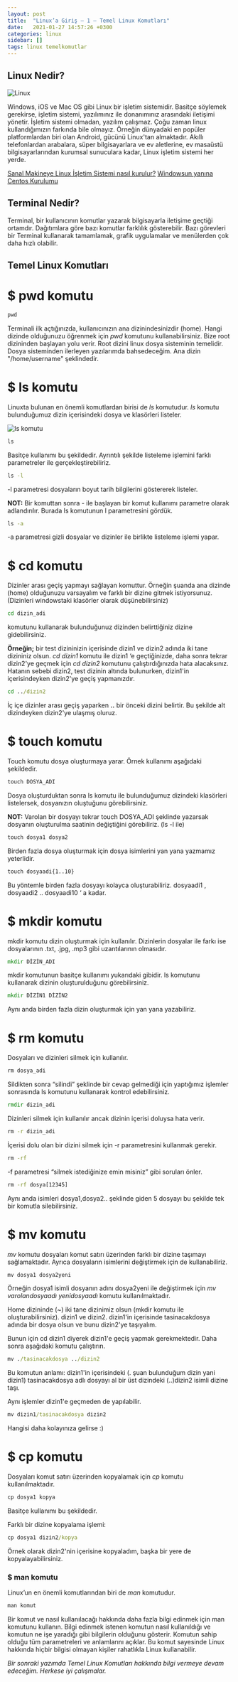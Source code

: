 ```yaml
---
layout: post
title:  "Linux’a Giriş — 1 — Temel Linux Komutları"
date:   2021-01-27 14:57:26 +0300
categories: linux
sidebar: []
tags: linux temelkomutlar
---
```





## Linux Nedir? 

![Linux](https://i.ibb.co/zrm5BGg/linux.png)

Windows, iOS ve Mac OS gibi Linux bir işletim sistemidir. Basitçe söylemek gerekirse, işletim sistemi, yazılımınız ile donanımınız arasındaki iletişimi yönetir. İşletim sistemi  olmadan, yazılım çalışmaz. Çoğu zaman linux kullandığımızın farkında bile olmayız. Örneğin dünyadaki en popüler platformlardan biri olan Android, gücünü Linux'tan almaktadır. Akıllı telefonlardan arabalara, süper bilgisayarlara ve ev aletlerine, ev masaüstü bilgisayarlarından kurumsal sunuculara kadar, Linux işletim sistemi her yerde.

<!--more-->

[Sanal Makineye Linux İşletim Sistemi nasıl kurulur?](http://yapbenzet.kocaeli.edu.tr/virtualbox-ubuntukurulumu/) [Windowsun yanına Centos Kurulumu](https://tr.compozi.com/how-install-centos-7-alongside-windows-10-dual-boot)

## Terminal Nedir?

Terminal, bir kullanıcının komutlar yazarak bilgisayarla iletişime geçtiği ortamdır. Dağıtımlara göre bazı komutlar farklılık gösterebilir. Bazı görevleri bir Terminal kullanarak tamamlamak, grafik uygulamalar ve menülerden çok daha hızlı olabilir. 

## Temel Linux Komutları

# $ pwd komutu

```bat
pwd
```
Terminali ilk açtığınızda, kullanıcınızın ana dizinindesinizdir (home). Hangi dizinde olduğunuzu öğrenmek için *pwd* komutunu kullanabilirsiniz. Bize root dizininden başlayan yolu verir. Root dizini linux dosya sisteminin temelidir. Dosya sisteminden ilerleyen yazılarımda bahsedeceğim. Ana dizin "/home/username" şeklindedir.  

# $ ls komutu

Linuxta bulunan en önemli komutlardan birisi de *ls* komutudur. *ls* komutu bulunduğumuz dizin içerisindeki dosya ve klasörleri listeler.

![ls komutu](https://i.ibb.co/6BBgS3b/ls.png)

```bat
ls
```
Basitçe kullanımı bu şekildedir. Ayrıntılı şekilde listeleme işlemini farklı parametreler ile gerçekleştirebiliriz.

```bat
ls -l
```

-l parametresi dosyaların boyut tarih bilgilerini göstererek listeler. 


**NOT:** Bir komuttan sonra - ile başlayan bir komut kullanımı parametre olarak adlandırılır. Burada ls komutunun l parametresini gördük.

```bat
ls -a
```

-a parametresi gizli dosyalar ve dizinler ile birlikte listeleme işlemi yapar.

# $ cd komutu

Dizinler arası geçiş yapmayı sağlayan komuttur. Örneğin şuanda ana dizinde (home) olduğunuzu varsayalım ve farklı bir dizine gitmek istiyorsunuz. (Dizinleri windowstaki klasörler olarak düşünebilirsiniz)

```bat
cd dizin_adi
```

komutunu kullanarak bulunduğunuz dizinden belirttiğiniz dizine gidebilirsiniz.


**Örneğin;** bir test dizininizin içerisinde dizin1 ve dizin2 adında iki tane dizininiz olsun. *cd dizin1* komutu ile dizin1 ‘e geçtiğinizde, daha sonra tekrar dizin2'ye geçmek için *cd dizin2* komutunu çalıştırdığınızda hata alacaksınız. Hatanın sebebi dizin2, test dizinin altında bulunurken, dizin1'in içerisindeyken dizin2'ye geçiş yapmanızdır.


```bat
cd ../dizin2
```

İç içe dizinler arası geçiş yaparken **..** bir önceki dizini belirtir. Bu şekilde alt dizindeyken dizin2'ye ulaşmış oluruz.


# $ touch komutu

Touch komutu dosya oluşturmaya yarar. Örnek kullanımı aşağıdaki şekildedir.

```bat
touch DOSYA_ADI
```

Dosya oluşturduktan sonra ls komutu ile bulunduğumuz dizindeki klasörleri listelersek, dosyanızın oluştuğunu görebilirsiniz.


**NOT:** Varolan bir dosyayı tekrar touch DOSYA_ADI şeklinde yazarsak dosyanın oluşturulma saatinin değiştiğini görebiliriz. (ls -l ile)

```bat
touch dosya1 dosya2
```

Birden fazla dosya oluşturmak için dosya isimlerini yan yana yazmamız yeterlidir.

```bat
touch dosyaadi{1..10}
```
Bu yöntemle birden fazla dosyayı kolayca oluşturabiliriz. dosyaadi1 , dosyaadi2 .. dosyaadi10 ‘ a kadar.


# $ mkdir komutu

mkdir komutu dizin oluşturmak için kullanılır. Dizinlerin dosyalar ile farkı ise dosyalarının .txt, .jpg, .mp3 gibi uzantılarının olmasıdır.

```bat
mkdir DİZİN_ADI
```

mkdir komutunun basitçe kullanımı yukarıdaki gibidir. ls komutunu kullanarak dizinin oluşturulduğunu görebilirsiniz.

```bat
mkdir DİZİN1 DİZİN2
```
Aynı anda birden fazla dizin oluşturmak için yan yana yazabiliriz. 


# $ rm komutu

Dosyaları ve dizinleri silmek için kullanılır.

```bat
rm dosya_adi
```

Sildikten sonra “silindi” şeklinde bir cevap gelmediği için yaptığımız işlemler sonrasında ls komutunu kullanarak kontrol edebilirsiniz.

```bat
rmdir dizin_adi
```

Dizinleri silmek için kullanılır ancak dizinin içerisi doluysa hata verir.

```bat
rm -r dizin_adi
```
İçerisi dolu olan bir dizini silmek için -r parametresini kullanmak gerekir. 

```bat
rm -rf
```

-f parametresi “silmek istediğinize emin misiniz” gibi soruları önler.

```bat
rm -rf dosya[12345]
```
Aynı anda isimleri dosya1,dosya2.. şeklinde giden 5 dosyayı bu şekilde tek bir komutla silebilirsiniz.

# $ mv komutu

*mv* komutu dosyaları komut satırı üzerinden farklı bir dizine taşımayı sağlamaktadır. Ayrıca dosyaların isimlerini değiştirmek için de kullanabiliriz. 

```bat
mv dosya1 dosya2yeni
```
Örneğin dosya1 isimli dosyanın adını dosya2yeni ile değiştirmek için *mv varolandosyaadı yenidosyaadı* komutu kullanılmaktadır.

Home dizininde (~) iki tane dizinimiz olsun (mkdir komutu ile oluşturabilirsiniz). dizin1 ve dizin2. dizin1'in içerisinde tasinacakdosya adında bir dosya olsun ve bunu dizin2'ye taşıyalım.

Bunun için cd dizin1 diyerek dizin1'e geçiş yapmak gerekmektedir. Daha sonra aşağıdaki komutu çalıştırın.

```bat
mv ./tasinacakdosya ../dizin2
```
Bu komutun anlamı: dizin1'in içerisindeki (. şuan bulunduğum dizin yani dizin1) tasinacakdosya adlı dosyayı al bir üst dizindeki (..)dizin2 isimli dizine taşı.

Aynı işlemler dizin1'e geçmeden de yapılabilir.

```bat
mv dizin1/tasinacakdosya dizin2
```
Hangisi daha kolayınıza gelirse :)


# $ cp komutu

Dosyaları komut satırı üzerinden kopyalamak için *cp* komutu kullanılmaktadır.

```bat
cp dosya1 kopya
```
Basitçe kullanımı bu şekildedir. 


Farklı bir dizine kopyalama işlemi:

```bat
cp dosya1 dizin2/kopya
```
Örnek olarak dizin2'nin içerisine kopyaladım, başka bir yere de kopyalayabilirsiniz.


### $ man komutu

Linux’un en önemli komutlarından biri de *man* komutudur.

```bat
man komut
```

Bir komut ve nasıl kullanılacağı hakkında daha fazla bilgi edinmek için man komutunu kullanın. Bilgi edinmek istenen komutun nasıl kullanıldığı ve komutun ne işe yaradığı gibi bilgilerin olduğunu gösterir. Komutun sahip olduğu tüm parametreleri ve anlamlarını açıklar. Bu komut sayesinde Linux hakkında hiçbir bilgisi olmayan kişiler rahatlıkla Linux kullanabilir.

*Bir sonraki yazımda Temel Linux Komutları hakkında bilgi vermeye devam edeceğim. Herkese iyi çalışmalar.*
